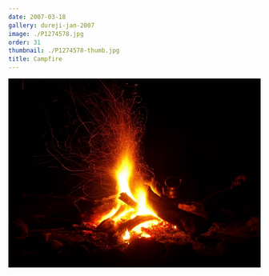 ```yaml
---
date: 2007-03-18
gallery: dureji-jan-2007
image: ./P1274578.jpg
order: 31
thumbnail: ./P1274578-thumb.jpg
title: Campfire
---
```


![Campfire](./P1274578.jpg)